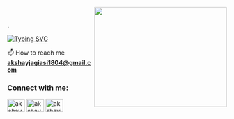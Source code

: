 <p style="padding-bottom: 20px;">
  <img align="right" 
       src="https://media.giphy.com/media/qgQUggAC3Pfv687qPC/giphy.gif"  
       height="230.88" 
       width="303.66" />
</p>



<p>.</p>

[![Typing SVG](https://readme-typing-svg.demolab.com?font=Fira+Code&weight=25&size=30&pause=1000&color=F70000&background=A2FFD600&width=435&lines=Hi%2C+I'm+Akshay+Jagiasi)](https://git.io/typing-svg)

📫 How to reach me **akshayjagiasi1804@gmail.com**
<h3 align="left">Connect with me:</h3>
<p align="left">
 <a href="https://twitter.com/akshay_jagiasi" target="blank"><img align="center" src="https://raw.githubusercontent.com/rahuldkjain/github-profile-readme-generator/master/src/images/icons/Social/twitter.svg" alt="akshay_jagiasi" height="30" width="40" /></a>
<a href="https://linkedin.com/in/akshay-jagiasi-1bb909262" target="blank"><img align="center" src="https://raw.githubusercontent.com/rahuldkjain/github-profile-readme-generator/master/src/images/icons/Social/linked-in-alt.svg" alt="akshay-jagiasi-1bb909262" height="30" width="40" /></a>
<a href="https://instagram.com/akshayjagiasi_" target="blank"><img align="center" src="https://raw.githubusercontent.com/rahuldkjain/github-profile-readme-generator/master/src/images/icons/Social/instagram.svg" alt="akshayjagiasi_" height="30" width="40" /></a>

</p>

